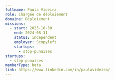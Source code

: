 ```yaml
---
fullname: Paula Videira
role: Chargée de déploiement
domaine: Déploiement
missions:
  - start: 2023-10-30
    end: 2024-08-31
    status: independent
    employer: Scopyleft
    startups:
      - stop-punaises
startups:
  - stop-punaises
memberType: beta
link: https://www.linkedin.com/in/paulavideira/
---
```

